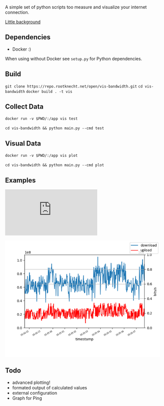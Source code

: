 A simple set of python scripts too measure and visualize your internet connection.

[Little background](https://knowledge.rootknecht.net/testing-internet-connection)

## Dependencies

- Docker :)

When using without Docker see `setup.py` for Python dependencies.

## Build

`git clone https://repo.rootknecht.net/open/vis-bandwidth.git`
`cd vis-bandwidth`
`docker build . -t vis`

## Collect Data

`docker run -v $PWD/:/app vis test`

`cd vis-bandwidth && python main.py --cmd test`

## Visual Data

`docker run -v $PWD/:/app vis plot`

`cd vis-bandwidth && python main.py --cmd plot`

## Examples

![Data](https://repo.rootknecht.net/open/vis-bandwidth/raw/master/results/speedtest.log)

![Plot](./results/bandwidth.png)

## Todo

- advanced plotting!
- formated output of calculated values
- external configuration
- Graph for Ping
